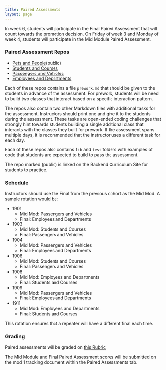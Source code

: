 ```yaml
---
title: Paired Assessments
layout: page
---
```


In week 6, students will participate in the Final Paired Assessment that will count towards the promotion decision. On Friday of week 3 and Monday of week 4, students will participate in the Mid Module Paired Assessment.

### Paired Assessment Repos

* [Pets and People](https://github.com/turingschool-examples/pets_and_customers)(public)
* [Students and Courses](https://github.com/turingschool/students_and_courses)
* [Passengers and Vehicles](https://github.com/turingschool/passengers_and_vehicles)
* [Employees and Departments](https://github.com/turingschool/employees_and_departments)

Each of these repos contains a file `prework.md` that should be given to the students in advance of the assessment. For prework, students will be need to build two classes that interact based on a specific interaction pattern.

The repos also contain two other Markdown files with additional tasks for the assessment. Instructors should print one and give it to the students during the assessment. These tasks are open-ended coding challenges that strongly hint towards students building a single additional class that interacts with the classes they built for prework. If the assessment spans multiple days, it is recommended that the instructor uses a different task for each day.

Each of these repos also contains `lib` and `test` folders with examples of code that students are expected to build to pass the assessment.

The repo marked (public) is linked on the Backend Curriculum Site for students to practice.

### Schedule

Instructors should use the Final from the previous cohort as the Mid Mod. A sample rotation would be:

* 1901
  * Mid Mod: Passengers and Vehicles
  * Final: Employees and Departments
* 1903
  * Mid Mod: Students and Courses
  * Final: Passengers and Vehicles
* 1904 
  * Mid Mod: Passengers and Vehicles
  * Final: Employees and Departments
* 1906 
  * Mid Mod: Students and Courses 
  * Final: Passengers and Vehicles
* 1908
  * Mid Mod: Employees and Departments
  * Final: Students and Courses
* 1909
  * Mid Mod: Passengers and Vehicles
  * Final: Employees and Departments
* 1911
  * Mid Mod: Employees and Departments
  * Final: Students and Courses

This rotation ensures that a repeater will have a different final each time.

### Grading

Paired assessments will be graded on [this Rubric](/module1/paired_rubric.html)

The Mid Module and Final Paired Assessment scores will be submitted on the mod 1 tracking document within the Paired Assessments tab. 
